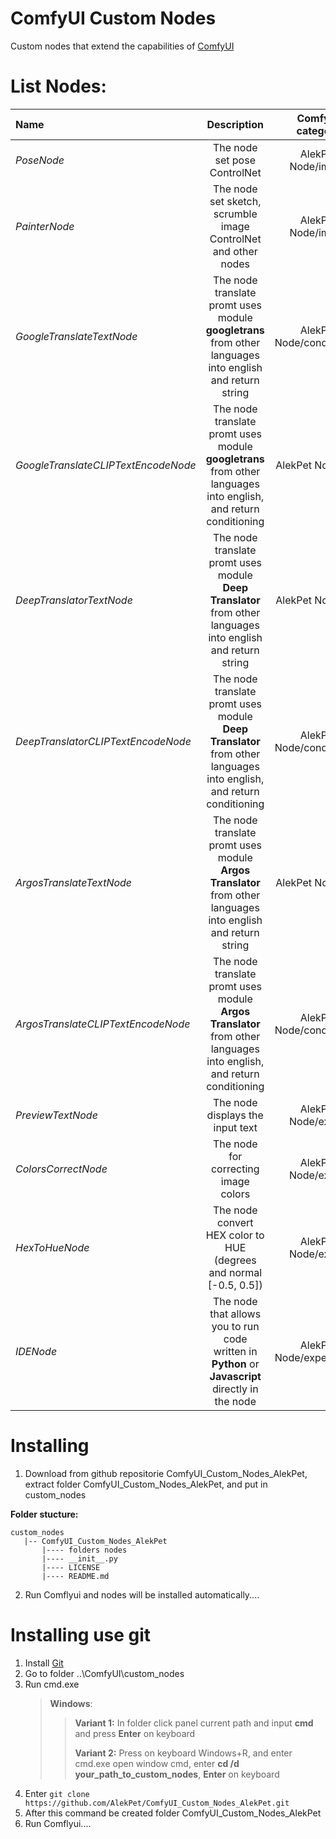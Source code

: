 # ComfyUI Custom Nodes

Custom nodes that extend the capabilities of [ComfyUI](https://github.com/comfyanonymous/ComfyUI)

# List Nodes:

| Name                                |                                                     Description                                                      |     ComfyUI category      |
| :---------------------------------- | :------------------------------------------------------------------------------------------------------------------: | :-----------------------: |
| _PoseNode_                          |                                             The node set pose ControlNet                                             |    AlekPet Node/image     |
| _PainterNode_                       |                            The node set sketch, scrumble image ControlNet and other nodes                            |    AlekPet Node/image     |
| _GoogleTranslateTextNode_           |       The node translate promt uses module **googletrans** from other languages into english and return string       | AlekPet Node/conditioning |
| _GoogleTranslateCLIPTextEncodeNode_ |   The node translate promt uses module **googletrans** from other languages into english, and return conditioning    |     AlekPet Node/text     |
| _DeepTranslatorTextNode_            |     The node translate promt uses module **Deep Translator** from other languages into english and return string     |     AlekPet Node/text     |
| _DeepTranslatorCLIPTextEncodeNode_  | The node translate promt uses module **Deep Translator** from other languages into english, and return conditioning  | AlekPet Node/conditioning |
| _ArgosTranslateTextNode_            |    The node translate promt uses module **Argos Translator** from other languages into english and return string     |     AlekPet Node/text     |
| _ArgosTranslateCLIPTextEncodeNode_  | The node translate promt uses module **Argos Translator** from other languages into english, and return conditioning | AlekPet Node/conditioning |
| _PreviewTextNode_                   |                                           The node displays the input text                                           |    AlekPet Node/extras    |
| _ColorsCorrectNode_                 |                                         The node for correcting image colors                                         |    AlekPet Node/extras    |
| _HexToHueNode_                      |                          The node convert HEX color to HUE (degrees and normal [-0.5, 0.5])                          |    AlekPet Node/extras    |
| _IDENode_                           |          The node that allows you to run code written in **Python** or **Javascript** directly in the node           | AlekPet Node/experiments  |

# Installing

1. Download from github repositorie ComfyUI_Custom_Nodes_AlekPet, extract folder ComfyUI_Custom_Nodes_AlekPet, and put in custom_nodes

**Folder stucture:**

```
custom_nodes
   |-- ComfyUI_Custom_Nodes_AlekPet
       |---- folders nodes
       |---- __init__.py
       |---- LICENSE
       |---- README.md
```

2. Run Comflyui and nodes will be installed automatically....

# Installing use git

1. Install [Git](https://git-scm.com/)
2. Go to folder ..\ComfyUI\custom_nodes
3. Run cmd.exe
   > **Windows**:
   >
   > > **Variant 1:** In folder click panel current path and input **cmd** and press **Enter** on keyboard
   > >
   > > **Variant 2:** Press on keyboard Windows+R, and enter cmd.exe open window cmd, enter **cd /d your_path_to_custom_nodes**, **Enter** on keyboard
4. Enter `git clone https://github.com/AlekPet/ComfyUI_Custom_Nodes_AlekPet.git`
5. After this command be created folder ComfyUI_Custom_Nodes_AlekPet
6. Run Comflyui....
